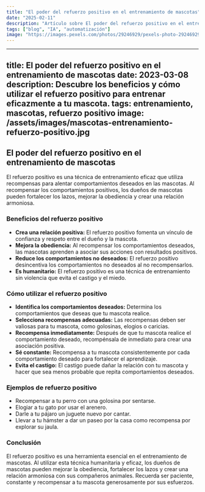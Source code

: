 ```yaml
---
title: "El poder del refuerzo positivo en el entrenamiento de mascotas"
date: "2025-02-11"
description: "Artículo sobre El poder del refuerzo positivo en el entrenamiento de mascotas"
tags: ["blog", "IA", "automatización"]
image: "https://images.pexels.com/photos/29246929/pexels-photo-29246929.jpeg?auto=compress&cs=tinysrgb&h=350"
---
```


---
title: El poder del refuerzo positivo en el entrenamiento de mascotas
date: 2023-03-08
description: Descubre los beneficios y cómo utilizar el refuerzo positivo para entrenar eficazmente a tu mascota.
tags: entrenamiento, mascotas, refuerzo positivo
image: /assets/images/mascotas-entrenamiento-refuerzo-positivo.jpg
---

## El poder del refuerzo positivo en el entrenamiento de mascotas

El refuerzo positivo es una técnica de entrenamiento eficaz que utiliza recompensas para alentar comportamientos deseados en las mascotas. Al recompensar los comportamientos positivos, los dueños de mascotas pueden fortalecer los lazos, mejorar la obediencia y crear una relación armoniosa.

### Beneficios del refuerzo positivo

* **Crea una relación positiva:** El refuerzo positivo fomenta un vínculo de confianza y respeto entre el dueño y la mascota.
* **Mejora la obediencia:** Al recompensar los comportamientos deseados, las mascotas aprenden a asociar sus acciones con resultados positivos.
* **Reduce los comportamientos no deseados:** El refuerzo positivo desincentiva los comportamientos no deseados al no recompensarlos.
* **Es humanitario:** El refuerzo positivo es una técnica de entrenamiento sin violencia que evita el castigo y el miedo.

### Cómo utilizar el refuerzo positivo

* **Identifica los comportamientos deseados:** Determina los comportamientos que deseas que tu mascota realice.
* **Selecciona recompensas adecuadas:** Las recompensas deben ser valiosas para tu mascota, como golosinas, elogios o caricias.
* **Recompensa inmediatamente:** Después de que tu mascota realice el comportamiento deseado, recompénsala de inmediato para crear una asociación positiva.
* **Sé constante:** Recompensa a tu mascota consistentemente por cada comportamiento deseado para fortalecer el aprendizaje.
* **Evita el castigo:** El castigo puede dañar la relación con tu mascota y hacer que sea menos probable que repita comportamientos deseados.

### Ejemplos de refuerzo positivo

* Recompensar a tu perro con una golosina por sentarse.
* Elogiar a tu gato por usar el arenero.
* Darle a tu pájaro un juguete nuevo por cantar.
* Llevar a tu hámster a dar un paseo por la casa como recompensa por explorar su jaula.

### Conclusión

El refuerzo positivo es una herramienta esencial en el entrenamiento de mascotas. Al utilizar esta técnica humanitaria y eficaz, los dueños de mascotas pueden mejorar la obediencia, fortalecer los lazos y crear una relación armoniosa con sus compañeros animales. Recuerda ser paciente, constante y recompensar a tu mascota generosamente por sus esfuerzos.